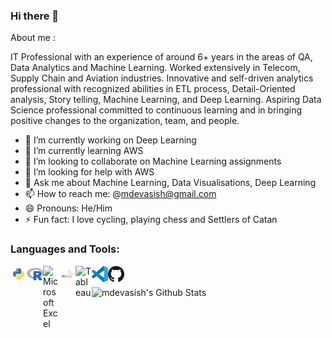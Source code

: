 ### Hi there 👋

About me :

IT Professional with an experience of around 6+ years in the areas of QA, Data Analytics and Machine Learning. Worked extensively in Telecom, Supply Chain and Aviation industries. Innovative and self-driven analytics professional with recognized abilities in ETL process, Detail-Oriented analysis, Story telling, Machine Learning, and Deep Learning. Aspiring Data Science professional committed to continuous learning and in bringing positive changes to the organization, team, and people. 
<br />

- 🔭 I’m currently working on Deep Learning
- 🌱 I’m currently learning AWS
- 👯 I’m looking to collaborate on Machine Learning assignments
- 🤔 I’m looking for help with AWS
- 💬 Ask me about Machine Learning, Data Visualisations, Deep Learning
- 📫 How to reach me: @mdevasish@gmail.com  
- 😄 Pronouns: He/Him
- ⚡ Fun fact: I love cycling, playing chess and Settlers of Catan

### Languages and Tools:

<img align="left" alt="Python" width="26px" src="https://raw.githubusercontent.com/github/explore/80688e429a7d4ef2fca1e82350fe8e3517d3494d/topics/python/python.png" />
<img align="left" alt="R" width="26px" src="https://raw.githubusercontent.com/github/explore/80688e429a7d4ef2fca1e82350fe8e3517d3494d/topics/r/r.png" />
<img align="left" alt="Microsoft Excel" width="26px" src="https://upload.wikimedia.org/wikipedia/commons/thumb/7/7f/Microsoft_Office_Excel_%282018%E2%80%93present%29.svg/1101px-Microsoft_Office_Excel_%282018%E2%80%93present%29.svg.png" />
<img align="left" alt="MySQL" width="26px" src="https://raw.githubusercontent.com/github/explore/80688e429a7d4ef2fca1e82350fe8e3517d3494d/topics/mysql/mysql.png" />
<img align="left" alt="Tableau" width="26px" src="https://cdn.worldvectorlogo.com/logos/tableau-software.svg" />
<img align="left" alt="Visual Studio Code" width="26px" src="https://raw.githubusercontent.com/github/explore/80688e429a7d4ef2fca1e82350fe8e3517d3494d/topics/visual-studio-code/visual-studio-code.png" />
<img align="left" alt="GitHub" width="26px" src="https://raw.githubusercontent.com/github/explore/78df643247d429f6cc873026c0622819ad797942/topics/github/github.png" />

<br />
<br />

<img align="left" alt="mdevasish's Github Stats" src="https://github-readme-stats.vercel.app/api?username=mdevasish&show_icons=true&hide_border=true" />
